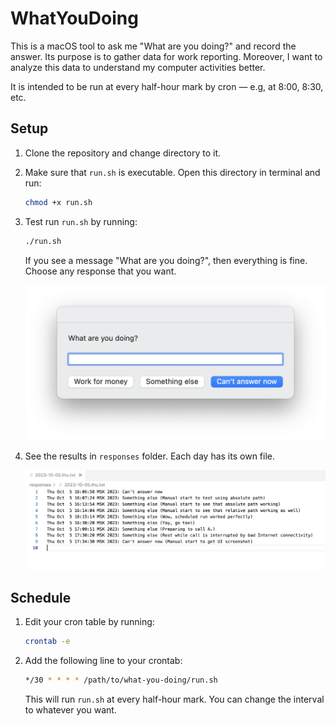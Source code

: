 # WhatYouDoing

This is a macOS tool to ask me "What are you doing?" and record the answer. Its purpose is to gather data for work reporting. Moreover, I want to analyze this data to understand my computer activities better.

It is intended to be run at every half-hour mark by cron — e.g, at 8:00, 8:30, etc.

## Setup
1. Clone the repository and change directory to it.

2. Make sure that `run.sh` is executable. Open this directory in terminal and run:

    ```sh
    chmod +x run.sh
    ```

3. Test run `run.sh` by running:

    ```sh
    ./run.sh
    ```

    If you see a message "What are you doing?", then everything is fine. Choose any response that you want.

    ![UI](./screenshots/ui.png)

4. See the results in `responses` folder. Each day has its own file.

    ![Responses](./screenshots/responses.png)

## Schedule
1. Edit your cron table by running:

    ```sh
    crontab -e
    ```

2. Add the following line to your crontab:

    ```sh
    */30 * * * * /path/to/what-you-doing/run.sh
    ```

    This will run `run.sh` at every half-hour mark. You can change the interval to whatever you want.
